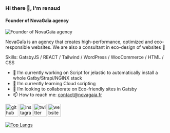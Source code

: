 ### Hi there 👋, I'm renaud 
#### Founder of NovaGaïa agency
![Founder of NovaGaïa agency](https://novagaia.fr)

NovaGaïa is an agency that creates high-performance, optimized and eco-responsible websites. We are also a consultant in eco-design of websites 🌱

Skills: GatsbyJS / REACT / Tailwind / WordPress / WooCommerce / HTML / CSS

- 🔭 I’m currently working on Script for jelastic to automatically install a whole Gatby/Strapi/NGINX stack 
- 🌱 I’m currently learning Cloud scripting 
- 👯 I’m looking to collaborate on Eco-friendly sites in Gatsby 
- 📫 How to reach me: contact@novagaia.fr 


[<img src='https://cdn.jsdelivr.net/npm/simple-icons@3.0.1/icons/github.svg' alt='github' height='40'>](https://github.com/hrenaud)  [<img src='https://cdn.jsdelivr.net/npm/simple-icons@3.0.1/icons/instagram.svg' alt='instagram' height='40'>](https://www.instagram.com/novagaiafr/)  [<img src='https://cdn.jsdelivr.net/npm/simple-icons@3.0.1/icons/twitter.svg' alt='twitter' height='40'>](https://twitter.com/NovaGaiafr)  [<img src='https://cdn.jsdelivr.net/npm/simple-icons@3.0.1/icons/icloud.svg' alt='website' height='40'>](https://novagaia.fr)  

[![Top Langs](https://github-readme-stats.vercel.app/api/top-langs/?username=hrenaud)](https://github.com/anuraghazra/github-readme-stats)

